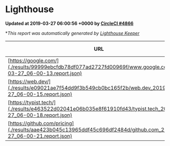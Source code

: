 
# Lighthouse

**Updated at 2019-03-27 06:00:56 +0000 by [CircleCI #4866](https://circleci.com/gh/ItinerisLtd/lighthouse-keeper-example/4866)**

**This report was automatically generated by [Lighthouse Keeper](https://github.com/itinerisltd/lighthouse-keeper)*

| URL | Performance | Accessibility | Best Practices | SEO | PWA | Updated At |
| --- | --- | --- | --- | --- | --- | --- |
| [https://google.com/](./results/99999ebcfdb78df077ad2727fd00969f/www.google.com_2019-03-27_06-00-13.report.json) | 0.95 | 0.71 | 0.93 | 0.82 | 0.58 | 2019-03-27T06:00:13.098Z |
| [https://web.dev/](./results/e09021ae7f54dd9f3b549cb0bc165f2b/web.dev_2019-03-27_06-00-15.report.json) | 0.97 | 0.93 | 0.93 | 0.96 | 1 | 2019-03-27T06:00:15.410Z |
| [https://typist.tech/](./results/e463522d02041e06b035e8f61910fd43/typist.tech_2019-03-27_06-00-18.report.json) | 1 |  |  |  |  | 2019-03-27T06:00:18.260Z |
| [https://github.com/pricing](./results/aae423b045c13965ddf45c696df2484d/github.com_2019-03-27_06-00-21.report.json) | 0.85 | 0.89 | 0.93 | 0.9 | 0.58 | 2019-03-27T06:00:21.068Z |
